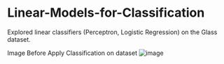 # Linear-Models-for-Classification
Explored linear classifiers (Perceptron, Logistic Regression) on the Glass dataset.

Image Before Apply Classification on dataset
![image](https://github.com/user-attachments/assets/d9b8051b-377e-4bf0-9ec9-8841d7b47ec1)
